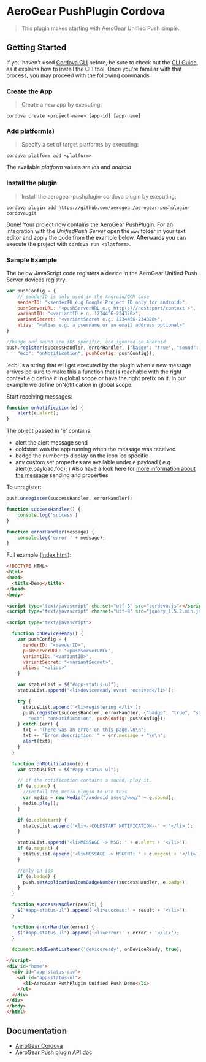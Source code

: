 # AeroGear PushPlugin Cordova
> This plugin makes starting with AeroGear Unified Push simple.

## Getting Started 
If you haven't used [Cordova CLI](https://github.com/apache/cordova-cli) before, be sure to check out the [CLI Guide](http://cordova.apache.org/docs/en/3.0.0/guide_cli_index.md.html), as it explains how to install the CLI tool. Once you're familiar with that process, you may proceed with the following commands:

### Create the App
> Create a new app by executing:

    cordova create <project-name> [app-id] [app-name]

### Add platform(s)
> Specify a set of target platforms by executing:

    cordova platform add <platform>

The available _platform_ values are _ios_ and _android_.

### Install the plugin
> Install the aerogear-pushplugin-cordova plugin by executing:

    cordova plugin add https://github.com/aerogear/aerogear-pushplugin-cordova.git

Done! Your project now contains the AeroGear PushPlugin. For an integration with the _UnifiedPush Server_ open the ```www``` folder in your text editor and apply the code from the example below. Afterwards you can execute the project with ```cordova run <platform>```.

### Sample Example
The below JavaScript code registers a device in the AeroGear Unified Push Server devices registry:

```js
var pushConfig = {
    // senderID is only used in the Android/GCM case
    senderID: "<senderID e.g Google Project ID only for android>",
    pushServerURL: "<pushServerURL e.g http(s)//host:port/context >",
    variantID: "<variantID e.g. 1234456-234320>",
    variantSecret: "<variantSecret e.g. 1234456-234320>",
    alias: "<alias e.g. a username or an email address optional>"
}

//badge and sound are iOS specific, and ignored on Android
push.register(successHandler, errorHandler, {"badge": "true", "sound": "true",
    "ecb": "onNotification", pushConfig: pushConfig});
```

'ecb' is a string that will get executed by the plugin when a new message arrives be sure to make this a
function that is reachable with the right context e.g define it in global scope or have the right prefix
on it. In our example we define onNotification in global scope.

Start receiving messages:

```js
function onNotification(e) {
    alert(e.alert);
}
```

The object passed in 'e' contains:
* alert the alert message send 
* coldstart was the app running when the message was received
* badge the number to display on the icon ios specific
* any custom set properties are available under e.payload ( e.g alert(e.payload.foo); )
Also have a look here for [more information about the message](http://aerogear.org/docs/specs/aerogear-push-messages/) sending and properties

To unregister:

```js
push.unregister(successHandler, errorHandler);

function successHandler() {
    console.log('success')
}

function errorHandler(message) {
    console.log('error ' + message);
}

```

Full example ([index.html](example/index.html)):

```html
<!DOCTYPE HTML>
<html>
<head>
  <title>Demo</title>
</head>
<body>

<script type="text/javascript" charset="utf-8" src="cordova.js"></script>
<script type="text/javascript" charset="utf-8" src="jquery_1.5.2.min.js"></script>

<script type="text/javascript">

  function onDeviceReady() {
    var pushConfig = {
      senderID: "<senderID>",
      pushServerURL: "<pushServerURL>",
      variantID: "<variantID>",
      variantSecret: "<variantSecret>",
      alias: "<alias>"
    }

    var statusList = $("#app-status-ul");
    statusList.append('<li>deviceready event received</li>');

    try {
      statusList.append('<li>registering </li>');
      push.register(successHandler, errorHandler, {"badge": "true", "sound": "true",
        "ecb": "onNotification", pushConfig: pushConfig});
    } catch (err) {
      txt = "There was an error on this page.\n\n";
      txt += "Error description: " + err.message + "\n\n";
      alert(txt);
    }
  }

  function onNotification(e) {
    var statusList = $("#app-status-ul");

    // if the notification contains a sound, play it.
    if (e.sound) {
      //install the media plugin to use this
      var media = new Media("/android_asset/www/" + e.sound);
      media.play();
    }

    if (e.coldstart) {
      statusList.append('<li>--COLDSTART NOTIFICATION--' + '</li>');
    }

    statusList.append('<li>MESSAGE -> MSG: ' + e.alert + '</li>');
    if (e.msgcnt) {
      statusList.append('<li>MESSAGE -> MSGCNT: ' + e.msgcnt + '</li>');
    }

    //only on ios
    if (e.badge) {
      push.setApplicationIconBadgeNumber(successHandler, e.badge);
    }
  }

  function successHandler(result) {
    $("#app-status-ul").append('<li>success:' + result + '</li>');
  }

  function errorHandler(error) {
    $("#app-status-ul").append('<li>error:' + error + '</li>');
  }

  document.addEventListener('deviceready', onDeviceReady, true);

</script>
<div id="home">
  <div id="app-status-div">
    <ul id="app-status-ul">
      <li>AeroGear PushPlugin Unified Push Demo</li>
    </ul>
  </div>
</div>
</body>
</html>

```


## Documentation
* [AeroGear Cordova](http://aerogear.org/cordova/)
* [AeroGear Push plugin API doc](http://aerogear.org/docs/specs/aerogear-cordova/index.html)
